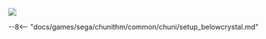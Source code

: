
<img class="header-logo" src="/img/sega/chunithm/airplus/logo.webp">

--8<-- "docs/games/sega/chunithm/common/chuni/setup_belowcrystal.md"
